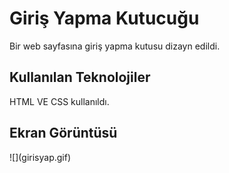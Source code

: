 <h1>Giriş Yapma Kutucuğu</h1>
 Bir web sayfasına giriş yapma kutusu dizayn edildi.
 
 <h2>Kullanılan Teknolojiler</h2>

 HTML VE CSS kullanıldı.

 <h2>Ekran Görüntüsü</h2>
 ![](girisyap.gif)